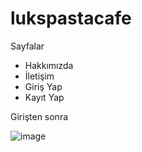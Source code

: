 # lukspastacafe

Sayfalar
* Hakkımızda
* İletişim
* Giriş Yap
* Kayıt Yap

Girişten sonra

![image](https://user-images.githubusercontent.com/19586487/140702741-15ca9526-0582-4cc0-bfb2-3e69c9f31eca.png)
